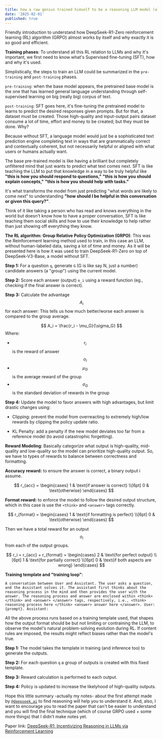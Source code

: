 ```yaml
---
title: how a raw genius trained himself to be a reasoning LLM model (almost)
date: '2025-02-01'
published: true
---
```


Friendly introduction to understand how DeepSeek-R1-Zero reinforcement learning (RL) algorithm (GRPO) almost works by itself and why exactly it is so good and efficient.

**Training phases**: To understand all this RL relation to LLMs and why it's important, we first need to know what's Supervised fine-tuning (SFT), how and why it's used.

Simplistically, the steps to train an LLM could be summarized in the `pre-training` and `post-training` phases.

`pre-training`: when the base model appears, the pretrained base model is the one that has learned general language understanding through self-supervised learning on big (really big) corpus of text.

`post-training`: SFT goes here, it's fine-tuning the pretrained model to learns to predict the desired responses given prompts. But for that, a dataset must be created. Those high-quality and input-output pairs dataset consume a lot of time, effort and money to be created; but they must be done. Why?

Because without SFT, a language model would just be a sophisticated text prediction engine completing text in ways that are grammatically correct and contextually coherent, but not necessarily helpful or aligned with what users or humans actually want.

The base pre-trained model is like having a brilliant but completely unfiltered mind that just wants to predict what text comes next. SFT is like teaching the LLM to put that knowledge in a way to be truly helpful like **"this is how you should respond to questions,"** **"this is how you should explain concepts,"** **"this is how you should help with tasks."**

It's what transforms the model from just predicting "what words are likely to come next" to understanding **"how should I be helpful in this conversation or given this query?"**.

Think of it like taking a person who has read and knows everything in the world but doesn't know how to have a proper conversation, SFT is like teaching them social skills and how to use their knowledge to help rather than just showing off everything they know.

**The RL algorithm: Group Relative Policy Optimization (GRPO)**: This was the Reinforcement learning method used to train, in this case an LLM, without human-labeled data, saving a lot of time and money. As it will be presented here is how it was used to train DeepSeek-R1-Zero on top of DeepSeek-V3-Base, a model without SFT.

**Step 1:** For a question `q`, generate `G` (G is like say N, just a number) candidate answers (a "group") using the current model.

**Step 2:** Score each answer (output) `o_i` using a reward function (eg., checking if the final answer is correct).

**Step 3:** Calculate the advantage $$A_i$$ for each answer: This tells us how much better/worse each answer is compared to the group average.

$$
A_i = \frac{r_i - \mu_G}{\sigma_G}
$$
Where:

- $$r_i$$ is the reward of answer $$o_i$$
- $$\mu_G$$ is the average reward of the group
- $$\sigma_G$$ is the standard deviation of rewards in the group

**Step 4:** Update the model to favor answers with high advantages, but limit drastic changes using:

- Clipping: prevent the model from overreacting to extremely high/low rewards by clipping the policy update ratio.

- KL Penalty: add a penalty if the new model deviates too far from a reference model (to avoid catastrophic forgetting).

**Reward Modeling**:
Basically categorize what output is high-quality, mid-quality and low-quality so the model can prioritize high-quality output. So, we have to types of rewards to balance between correctness and formatting.

**Accuracy reward:** to ensure the answer is correct, a binary output i assume.

$$
r_{acc} = \begin{cases}
1 & \text{if answer is correct} \\[6pt]
0 & \text{otherwise}
\end{cases}
$$

**Format reward:** to enforce the model to follow the desired output structure, which in this case is use the `<think>` and `<answer>` tags correctly.

$$
r_{format} = \begin{cases}
1 & \text{if formatting is perfect} \\[6pt]
0 & \text{otherwise}
\end{cases}
$$

Then we have a total reward for an output $$o_i$$ from each of the output groups.

$$
r_i = r_{acc} + r_{format} = \begin{cases}
2 & \text{for perfect output} \\[6pt]
1 & \text{for partially correct} \\[6pt]
0 & \text{if both aspects are wrong}
\end{cases}
$$

**Training template and "training loop"**:

`A conversation between User and Assistant. The user asks a question, and the Assistant solves it.
The assistant first thinks about the reasoning process in the mind and then provides the user
with the answer. The reasoning process and answer are enclosed within <think> </think> and
<answer> </answer> tags, respectively, i.e., <think> reasoning process here </think>
<answer> answer here </answer>. User: {prompt}. Assistant:`

All the above process runs based on a training template used, that shapes how the output format should be but not limiting or contraining the LLM, to observe the model's natural problem-solving evolution during RL. If content rules are imposed, the results might reflect biases rather than the model's true.

**Step 1:** The model takes the template in training (and inference too) to generate the outputs.

**Step 2:** For each question `q` a group of outputs is created with this fixed template.

**Step 3:** Reward calculation is performed to each output.

**Step 4:** Policy is updated to increase the likelyhood of high-quality outputs.

Hope this little summary -actually my notes- about the first attempt made by
[`@deepseek_ai`](https://x.com/deepseek_ai) to find reasoning will help you to understand it. And, also, I want to encourage you to read the paper that can't be easier to understand and you will find the final technique (which of course GRPO used + some more things) that I didn't make notes yet.

Paper link: [DeepSeek-R1: Incentivizing Reasoning in LLMs via Reinforcement Learning](https://github.com/deepseek-ai/DeepSeek-R1/blob/main/DeepSeek_R1.pdf)
